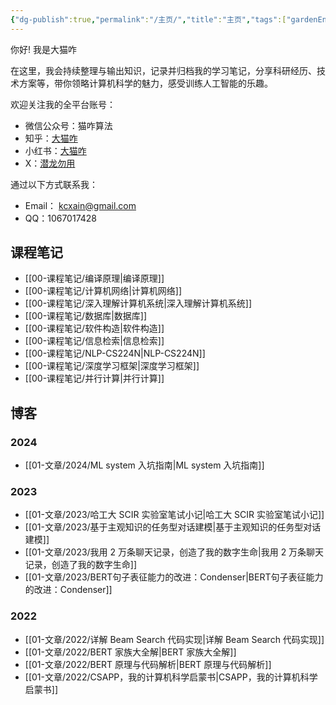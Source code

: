 ```yaml
---
{"dg-publish":true,"permalink":"/主页/","title":"主页","tags":["gardenEntry"]}
---
```



你好! 我是大猫咋

在这里，我会持续整理与输出知识，记录并归档我的学习笔记，分享科研经历、技术方案等，带你领略计算机科学的魅力，感受训练人工智能的乐趣。  

欢迎关注我的全平台账号：

- 微信公众号：猫咋算法
- 知乎：[大猫咋](https://www.zhihu.com/people/deconx)
- 小红书：[大猫咋](https://www.xiaohongshu.com/user/profile/62f4d320000000001f0077b9)
- X：[潜龙勿用](https://twitter.com/kecxain)

通过以下方式联系我：

- Email： kcxain@gmail.com
- QQ：1067017428

## 课程笔记

- [[00-课程笔记/编译原理\|编译原理]]
- [[00-课程笔记/计算机网络\|计算机网络]]
- [[00-课程笔记/深入理解计算机系统\|深入理解计算机系统]]
- [[00-课程笔记/数据库\|数据库]]
- [[00-课程笔记/软件构造\|软件构造]]
- [[00-课程笔记/信息检索\|信息检索]]
- [[00-课程笔记/NLP-CS224N\|NLP-CS224N]]
- [[00-课程笔记/深度学习框架\|深度学习框架]]
- [[00-课程笔记/并行计算\|并行计算]]

## 博客

### 2024

- [[01-文章/2024/ML system 入坑指南\|ML system 入坑指南]]

### 2023

- [[01-文章/2023/哈工大 SCIR 实验室笔试小记\|哈工大 SCIR 实验室笔试小记]]
- [[01-文章/2023/基于主观知识的任务型对话建模\|基于主观知识的任务型对话建模]]
- [[01-文章/2023/我用 2 万条聊天记录，创造了我的数字生命\|我用 2 万条聊天记录，创造了我的数字生命]]
- [[01-文章/2023/BERT句子表征能力的改进：Condenser\|BERT句子表征能力的改进：Condenser]]

### 2022

- [[01-文章/2022/详解 Beam Search 代码实现\|详解 Beam Search 代码实现]]
- [[01-文章/2022/BERT 家族大全解\|BERT 家族大全解]]
- [[01-文章/2022/BERT 原理与代码解析\|BERT 原理与代码解析]]
- [[01-文章/2022/CSAPP，我的计算机科学启蒙书\|CSAPP，我的计算机科学启蒙书]]
